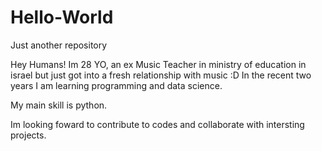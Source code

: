 # Hello-World
Just another repository

Hey Humans!
Im 28 YO, an ex Music Teacher in ministry of education in israel but just got into a fresh relationship with music :D
In the recent two years I am learning programming and data science.

My main skill is python.

Im looking foward to contribute to codes and collaborate with intersting projects.   
